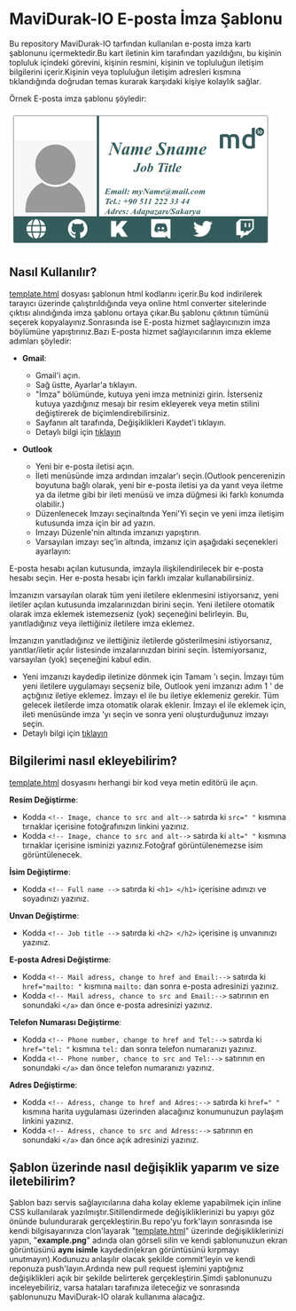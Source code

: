 # MaviDurak-IO E-posta İmza Şablonu
Bu repository MaviDurak-IO tarfından kullanılan e-posta imza kartı şablonunu içermektedir.Bu kart iletinin kim tarafından yazıldığını, bu kişinin topluluk içindeki görevini, kişinin resmini, kişinin ve topluluğun iletişim  bilgilerini içerir.Kişinin veya topluluğun iletişim adresleri kısmına tıklandığında doğrudan temas kurarak karşıdaki kişiye kolaylık sağlar.

Örnek E-posta imza şablonu şöyledir:

![example.png](example.png)

## Nasıl Kullanılır?

[template.html](template.html) dosyası şablonun html kodlarını içerir.Bu kod indirilerek tarayıcı üzerinde çalıştırıldığında veya online html converter sitelerinde çıktısı alındığında imza şablonu ortaya çıkar.Bu şablonu çıktının tümünü seçerek kopyalayınız.Sonrasında ise E-posta hizmet sağlayıcınızın imza böylümüne yapıştırınız.Bazı E-posta hizmet sağlayıcılarının imza ekleme adımları şöyledir:

+ **Gmail**:
  + Gmail'i açın.
  + Sağ üstte, Ayarlar'a tıklayın.
  + "İmza" bölümünde, kutuya yeni imza metninizi girin. İsterseniz kutuya yazdığınız mesajı bir resim ekleyerek veya metin stilini değiştirerek de biçimlendirebilirsiniz.
  + Sayfanın alt tarafında, Değişiklikleri Kaydet'i tıklayın.
  + Detaylı bilgi için [tıklayın](https://support.google.com/mail/answer/8395?co=GENIE.Platform%3DDesktop&hl=tr)

+ **Outlook**
  + Yeni bir e-posta iletisi açın.
  + İleti menüsünde imza ardından imzalar'ı seçin.(Outlook pencerenizin boyutuna bağlı olarak, yeni bir e-posta iletisi ya da yanıt veya iletme ya da iletme gibi bir ileti menüsü ve imza düğmesi iki farklı konumda olabilir.)
  + Düzenlenecek Imzayı seçinaltında Yeni'Yi seçin ve yeni imza iletişim kutusunda imza için bir ad yazın.
  + Imzayı Düzenle'nin altında imzanızı yapıştırın.
  + Varsayılan imzayı seç’in altında, imzanız için aşağıdaki seçenekleri ayarlayın:

E-posta hesabı açılan kutusunda, imzayla ilişkilendirilecek bir e-posta hesabı seçin. Her e-posta hesabı için farklı imzalar kullanabilirsiniz.

İmzanızın varsayılan olarak tüm yeni iletilere eklenmesini istiyorsanız, yeni iletiler açılan kutusunda imzalarınızdan birini seçin. Yeni iletilere otomatik olarak imza eklemek istemezseniz (yok) seçeneğini belirleyin. Bu, yanıtladığınız veya ilettiğiniz iletilere imza eklemez.

İmzanızın yanıtladığınız ve ilettiğiniz iletilerde gösterilmesini istiyorsanız, yanıtlar/iletir açılır listesinde imzalarınızdan birini seçin. İstemiyorsanız, varsayılan (yok) seçeneğini kabul edin.
 + Yeni imzanızı kaydedip iletinize dönmek için Tamam 'ı seçin. İmzayı tüm yeni iletilere uygulamayı seçseniz bile, Outlook yeni imzanızı adım 1 ' de açtığınız iletiye eklemez. İmzayı el ile bu iletiye eklemeniz gerekir. Tüm gelecek iletilerde imza otomatik olarak eklenir. İmzayı el ile eklemek için, ileti menüsünde imza 'yı seçin ve sonra yeni oluşturduğunuz imzayı seçin.
+ Detaylı bilgi için [tıklayın](https://support.microsoft.com/tr-tr/office/%C4%B0letilere-imza-olu%C5%9Fturma-ve-ekleme-8ee5d4f4-68fd-464a-a1c1-0e1c80bb27f2)

## Bilgilerimi nasıl ekleyebilirim?
[template.html](template.html) dosyasını herhangi bir kod veya metin editörü ile açın.

**Resim Değiştirme**:
 - Kodda `<!-- Image, chance to src and alt-->` satırda ki `src=" "` kısmına tırnaklar içerisine fotoğrafınızın linkini yazınız.
 - Kodda `<!-- Image, chance to src and alt-->` satırda ki `alt=" "` kısmına tırnaklar içerisine isminizi yazınız.Fotoğraf görüntülenemezse isim görüntülenecek.

**İsim Değiştirme**:
 - Kodda `<!-- Full name -->` satırda ki `<h1> </h1>` içerisine adınızı ve soyadınızı yazınız.

**Unvan Değiştirme**:
 - Kodda `<!-- Job title -->` satırda ki `<h2> </h2>` içerisine iş unvanınızı yazınız.

**E-posta Adresi Değiştirme**:
 - Kodda `<!-- Mail adress, change to href and Email:-->` satırda ki `href="mailto: "` kısmına `mailto:` dan sonra e-posta adresinizi  yazınız.
 - Kodda `<!-- Mail adress, chance to src and Email:-->` satırının en sonundaki `</a>` dan önce e-posta adresinizi yazınız.

**Telefon Numarası Değiştirme**:
 - Kodda `<!-- Phone number, change to href and Tel:-->` satırda ki `href="tel: "` kısmına `tel:` dan sonra telefon numaranızı  yazınız.
 - Kodda `<!-- Phone number, chance to src and Tel:-->` satırının en sonundaki `</a>` dan önce telefon numaranızı yazınız.

**Adres Değiştirme**:
 - Kodda `<!-- Adress, change to href and Adres:-->` satırda ki `href=" "` kısmına harita uygulaması üzerinden alacağınız konumunuzun paylaşım linkini yazınız.
 - Kodda `<!-- Adress, chance to src and Adress:-->` satırının en sonundaki `</a>` dan önce açık adresinizi yazınız.

## Şablon üzerinde nasıl değişiklik yaparım ve size iletebilirim?

Şablon bazı servis sağlayıcılarına daha kolay ekleme yapabilmek için inline CSS kullanılarak yazılmıştır.Sitillendirmede değişikliklerinizi bu yapıyı göz önünde bulundurarak gerçekleştirin.Bu repo'yu fork'layın sonrasında ise kendi bilgisayarınıza clon'layarak "[template.html](template.html)" üzerinde değişikliklerinizi yapın, "**example.png**" adında olan görseli silin ve kendi şablonunuzun ekran görüntüsünü **aynı isimle** kaydedin(ekran görüntüsünü kırpmayı unutmayın).Kodunuzu anlaşılır olacak şekilde commit'leyin ve kendi reponuza push'layın.Ardında new pull request işlemini yaptığınız değişiklikleri açık bir şekilde belirterek gerçekleştirin.Şimdi şablonunuzu inceleyebiliriz, varsa hataları tarafınıza ileteceğiz ve sonrasında şablonunuzu MaviDurak-IO olarak kullanıma alacağız.
